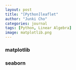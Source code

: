 ```yaml
---
layout: post
title: "[Python]leaflet"
author: "Junki Cho"
categories: journal
tags: [Python, Linear Algebra]
image: matplotlib.png
---
```

### matplotlib


### seaborn
